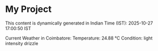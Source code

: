 # My Project

This content is dynamically generated in Indian Time (IST): 2025-10-27 17:00:50 IST


Current Weather in Coimbatore:
Temperature: 24.88 °C
Condition: light intensity drizzle
